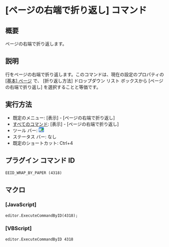 # \[ページの右端で折り返し\] コマンド

## 概要

ページの右端で折り返します。

## 説明

行をページの右端で折り返します。このコマンドは、現在の設定のプロパティの [\[基本\] ページ](../../dlg/properties/general/index) で、 \[折り返し方法\] ドロップダウン リスト ボックスから \[ページの右端で折り返し\] を選択することと等価です。

## 実行方法

- 既定のメニュー: \[表示\] \- \[ページの右端で折り返し\]
- [すべてのコマンド](../../glossary/allcommands): \[表示\] \- \[ページの右端で折り返し\]
- ツール バー: ![](../../images/wrapbypage.png)
- ステータス バー: なし
- 既定のショートカット: Ctrl+4

## プラグイン コマンド ID

```
EEID_WRAP_BY_PAPER (4318)
```

## マクロ

### \[JavaScript\]

```
editor.ExecuteCommandByID(4318);
```

### \[VBScript\]

```
editor.ExecuteCommandByID 4318
```
